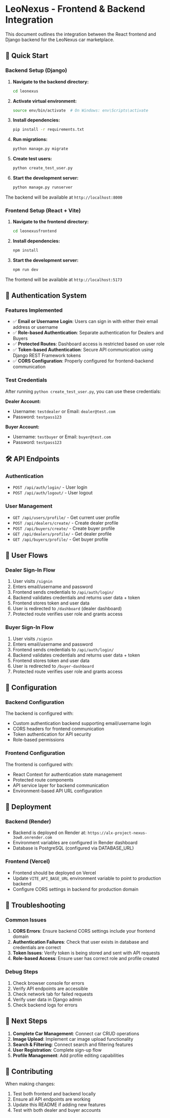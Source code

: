 # LeoNexus - Frontend & Backend Integration

This document outlines the integration between the React frontend and Django backend for the LeoNexus car marketplace.

## 🚀 Quick Start

### Backend Setup (Django)

1. **Navigate to the backend directory:**
   ```bash
   cd leonexus
   ```

2. **Activate virtual environment:**
   ```bash
   source env/bin/activate  # On Windows: env\Scripts\activate
   ```

3. **Install dependencies:**
   ```bash
   pip install -r requirements.txt
   ```

4. **Run migrations:**
   ```bash
   python manage.py migrate
   ```

5. **Create test users:**
   ```bash
   python create_test_user.py
   ```

6. **Start the development server:**
   ```bash
   python manage.py runserver
   ```

The backend will be available at `http://localhost:8000`

### Frontend Setup (React + Vite)

1. **Navigate to the frontend directory:**
   ```bash
   cd leonexusfrontend
   ```

2. **Install dependencies:**
   ```bash
   npm install
   ```

3. **Start the development server:**
   ```bash
   npm run dev
   ```

The frontend will be available at `http://localhost:5173`

## 🔐 Authentication System

### Features Implemented

- ✅ **Email or Username Login**: Users can sign in with either their email address or username
- ✅ **Role-based Authentication**: Separate authentication for Dealers and Buyers
- ✅ **Protected Routes**: Dashboard access is restricted based on user role
- ✅ **Token-based Authentication**: Secure API communication using Django REST Framework tokens
- ✅ **CORS Configuration**: Properly configured for frontend-backend communication

### Test Credentials

After running `python create_test_user.py`, you can use these credentials:

**Dealer Account:**
- Username: `testdealer` or Email: `dealer@test.com`
- Password: `testpass123`

**Buyer Account:**
- Username: `testbuyer` or Email: `buyer@test.com`
- Password: `testpass123`

## 🛠️ API Endpoints

### Authentication
- `POST /api/auth/login/` - User login
- `POST /api/auth/logout/` - User logout

### User Management
- `GET /api/users/profile/` - Get current user profile
- `POST /api/dealers/create/` - Create dealer profile
- `POST /api/buyers/create/` - Create buyer profile
- `GET /api/dealers/profile/` - Get dealer profile
- `GET /api/buyers/profile/` - Get buyer profile

## 🎯 User Flows

### Dealer Sign-In Flow

1. User visits `/signin`
2. Enters email/username and password
3. Frontend sends credentials to `/api/auth/login/`
4. Backend validates credentials and returns user data + token
5. Frontend stores token and user data
6. User is redirected to `/dashboard` (dealer dashboard)
7. Protected route verifies user role and grants access

### Buyer Sign-In Flow

1. User visits `/signin`
2. Enters email/username and password
3. Frontend sends credentials to `/api/auth/login/`
4. Backend validates credentials and returns user data + token
5. Frontend stores token and user data
6. User is redirected to `/buyer-dashboard`
7. Protected route verifies user role and grants access

## 🔧 Configuration

### Backend Configuration

The backend is configured with:
- Custom authentication backend supporting email/username login
- CORS headers for frontend communication
- Token authentication for API security
- Role-based permissions

### Frontend Configuration

The frontend is configured with:
- React Context for authentication state management
- Protected route components
- API service layer for backend communication
- Environment-based API URL configuration

## 🚀 Deployment

### Backend (Render)
- Backend is deployed on Render at: `https://alx-project-nexus-3ow0.onrender.com`
- Environment variables are configured in Render dashboard
- Database is PostgreSQL (configured via DATABASE_URL)

### Frontend (Vercel)
- Frontend should be deployed on Vercel
- Update `VITE_API_BASE_URL` environment variable to point to production backend
- Configure CORS settings in backend for production domain

## 🐛 Troubleshooting

### Common Issues

1. **CORS Errors**: Ensure backend CORS settings include your frontend domain
2. **Authentication Failures**: Check that user exists in database and credentials are correct
3. **Token Issues**: Verify token is being stored and sent with API requests
4. **Role-based Access**: Ensure user has correct role and profile created

### Debug Steps

1. Check browser console for errors
2. Verify API endpoints are accessible
3. Check network tab for failed requests
4. Verify user data in Django admin
5. Check backend logs for errors

## 📝 Next Steps

1. **Complete Car Management**: Connect car CRUD operations
2. **Image Upload**: Implement car image upload functionality
3. **Search & Filtering**: Connect search and filtering features
4. **User Registration**: Complete sign-up flow
5. **Profile Management**: Add profile editing capabilities

## 🤝 Contributing

When making changes:
1. Test both frontend and backend locally
2. Ensure all API endpoints are working
3. Update this README if adding new features
4. Test with both dealer and buyer accounts
